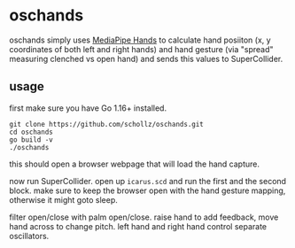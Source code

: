 # oschands

oschands simply uses [MediaPipe Hands](https://google.github.io/mediapipe/solutions/hands.html) to calculate hand posiiton (x, y coordinates of both left and right hands) and hand gesture (via "spread" measuring clenched vs open hand) and sends this values to SuperCollider.

## usage

first make sure you have Go 1.16+ installed.

```
git clone https://github.com/schollz/oschands.git
cd oschands
go build -v
./oschands
```

this should open a browser webpage that will load the hand capture.

now run SuperCollider. open up `icarus.scd` and run the first and the second block. 
make sure to keep the browser open with the hand gesture mapping, otherwise it might goto sleep.

filter open/close with palm open/close. raise hand to add feedback, move hand across to change pitch. left hand and right hand control separate oscillators.




